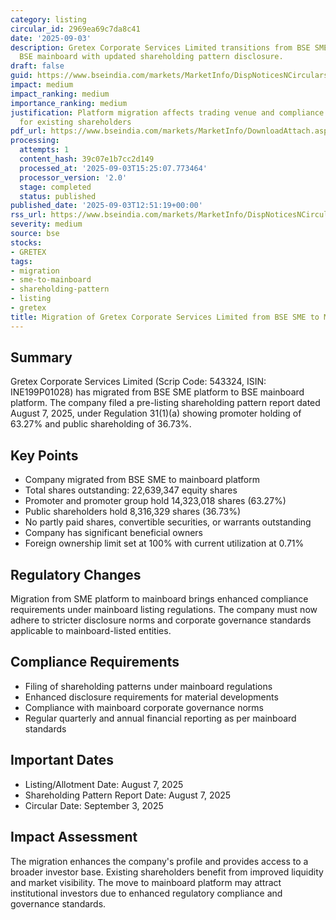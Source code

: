 ```yaml
---
category: listing
circular_id: 2969ea69c7da8c41
date: '2025-09-03'
description: Gretex Corporate Services Limited transitions from BSE SME platform to
  BSE mainboard with updated shareholding pattern disclosure.
draft: false
guid: https://www.bseindia.com/markets/MarketInfo/DispNoticesNCirculars.aspx?Noticeid={C0787D54-6AA8-42A0-AD19-165D68B653B4}&noticeno=20250903-39&dt=09/03/2025&icount=39&totcount=49&flag=0
impact: medium
impact_ranking: medium
importance_ranking: medium
justification: Platform migration affects trading venue and compliance requirements
  for existing shareholders
pdf_url: https://www.bseindia.com/markets/MarketInfo/DownloadAttach.aspx?id=20250903-39&attachedId=e1378386-c2c5-40dc-bc5b-973090950aaf
processing:
  attempts: 1
  content_hash: 39c07e1b7cc2d149
  processed_at: '2025-09-03T15:25:07.773464'
  processor_version: '2.0'
  stage: completed
  status: published
published_date: '2025-09-03T12:51:19+00:00'
rss_url: https://www.bseindia.com/markets/MarketInfo/DispNoticesNCirculars.aspx?Noticeid={C0787D54-6AA8-42A0-AD19-165D68B653B4}&noticeno=20250903-39&dt=09/03/2025&icount=39&totcount=49&flag=0
severity: medium
source: bse
stocks:
- GRETEX
tags:
- migration
- sme-to-mainboard
- shareholding-pattern
- listing
- gretex
title: Migration of Gretex Corporate Services Limited from BSE SME to Mainboard Platform
---
```


## Summary

Gretex Corporate Services Limited (Scrip Code: 543324, ISIN: INE199P01028) has migrated from BSE SME platform to BSE mainboard platform. The company filed a pre-listing shareholding pattern report dated August 7, 2025, under Regulation 31(1)(a) showing promoter holding of 63.27% and public shareholding of 36.73%.

## Key Points

- Company migrated from BSE SME to mainboard platform
- Total shares outstanding: 22,639,347 equity shares
- Promoter and promoter group hold 14,323,018 shares (63.27%)
- Public shareholders hold 8,316,329 shares (36.73%)
- No partly paid shares, convertible securities, or warrants outstanding
- Company has significant beneficial owners
- Foreign ownership limit set at 100% with current utilization at 0.71%

## Regulatory Changes

Migration from SME platform to mainboard brings enhanced compliance requirements under mainboard listing regulations. The company must now adhere to stricter disclosure norms and corporate governance standards applicable to mainboard-listed entities.

## Compliance Requirements

- Filing of shareholding patterns under mainboard regulations
- Enhanced disclosure requirements for material developments
- Compliance with mainboard corporate governance norms
- Regular quarterly and annual financial reporting as per mainboard standards

## Important Dates

- Listing/Allotment Date: August 7, 2025
- Shareholding Pattern Report Date: August 7, 2025
- Circular Date: September 3, 2025

## Impact Assessment

The migration enhances the company's profile and provides access to a broader investor base. Existing shareholders benefit from improved liquidity and market visibility. The move to mainboard platform may attract institutional investors due to enhanced regulatory compliance and governance standards.